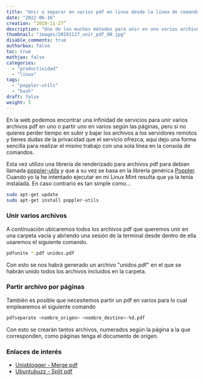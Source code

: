 ```yaml
---
title: "Unir o separar en varios pdf en linux desde la línea de comandos"
date: "2022-06-16"
creation: “2019-11-27”
description: "Uno de los muchos métodos para unir en uno varios archivos *.pdf y viceversa, en línea de comandos."
thumbnail: "images/20191127_unir_pdf_00.jpg"
disable_comments: true
authorbox: false
toc: true
mathjax: false
categories:
  - "productividad"
  - "linux"
tags:
  - "poppler-utils"
  - "bash"
draft: false
weight: 5
---
```

En la web podemos encontrar una infinidad de servicios para unir varios archivos pdf en uno o partir uno en varios según las páginas, pero si no quieres perder tiempo en subir y bajar los archivos a los servidores remotos y tienes dudas de la privacidad que el servicio ofrezca, aquí dejo una forma sencilla para realizar el mismo trabajo con una sola línea en la consola de comandos.
<!--more-->

Esta vez utilizo una librería de renderizado para archivos pdf para debian llamada [poppler-utils] y que a su vez se basa en la librería genérica [Poppler]. Cuando yo la he intentado ejecutar en mi Linux Mint resulta que ya la tenía instalada. En caso contrario es tan simple como...

``` sh
sudo apt-get update
sudo apt-get install poppler-utils
```

### Unir varios archivos
A continuación ubicaremos todos los archivos pdf que queremos unir en una carpeta vacía y abriendo una sesión de la terminal desde dentro de ella usaremos el siguiente comando.

``` sh
pdfunite *.pdf unidos.pdf
```

Con esto se nos habrá generado un archivo "unidos.pdf" en el que se habrán unido todos los archivos incluidos en la carpeta.


### Partir archivo por páginas
También es posible que necesitemos partir un pdf en varios para lo cual emplearemos el siguiente comando

``` sh
pdfseparate <nombre_origen> <nombre_destino>-%d.pdf
```
Con esto se crearán tantos archivos, numerados según la página a la que corresponden, como páginas tenga el documento de origen.

### Enlaces de interés
- [Unixblogger - Merge pdf](https://unixblogger.com/how-to-easily-merge-pdf-documents-under-linux/)
- [Ubuntubuzz - Split pdf](https://www.ubuntubuzz.com/2016/01/how-to-split-pdf-with-pdfseparate.html)



[poppler-utils]: https://packages.debian.org/es/sid/poppler-utils
[Poppler]: https://poppler.freedesktop.org/

[https://www.ubuntubuzz.com/2016/01/how-to-split-pdf-with-pdfseparate.html]: https://www.ubuntubuzz.com/2016/01/how-to-split-pdf-with-pdfseparate.html
